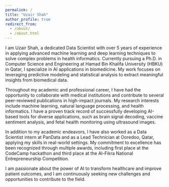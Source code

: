 ```yaml
---
permalink: /
title: "Uzair Shah"
author_profile: true
redirect_from: 
  - /about/
  - /about.html
---
```

I am Uzair Shah, a dedicated Data Scientist with over 5 years of experience in applying advanced machine learning and deep learning techniques to solve complex problems in health informatics. Currently pursuing a Ph.D. in Computer Science and Engineering at Hamad Bin Khalifa University (HBKU) in Qatar, I specialize in AI applications in biomedicine. My work focuses on leveraging predictive modeling and statistical analysis to extract meaningful insights from biomedical data.

Throughout my academic and professional career, I have had the opportunity to collaborate with medical institutions and contribute to several peer-reviewed publications in high-impact journals. My research interests include machine learning, natural language processing, and health informatics. I have a proven track record of successfully developing AI-based tools for diverse applications, such as brain signal decoding, vaccine sentiment analysis, and fetal health monitoring using ultrasound images.

In addition to my academic endeavors, I have also worked as a Data Scientist intern at PanData and as a Lead Technician at Ooredoo, Qatar, applying my skills in real-world settings. My commitment to excellence has been recognized through multiple awards, including first place at the CodeCamp hackathon and third place at the Al-Fikra National Entrepreneurship Competition.

I am passionate about the power of AI to transform healthcare and improve patient outcomes, and I am continuously seeking new challenges and opportunities to contribute to the field.


